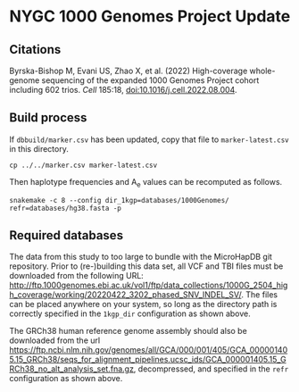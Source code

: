 # NYGC 1000 Genomes Project Update

## Citations

Byrska-Bishop M, Evani US, Zhao X, et al. (2022) High-coverage whole-genome sequencing of the expanded 1000 Genomes Project cohort including 602 trios. *Cell* 185:18, [doi:10.1016/j.cell.2022.08.004](https://doi.org/10.1016/j.cell.2022.08.004).


## Build process

If `dbbuild/marker.csv` has been updated, copy that file to `marker-latest.csv` in this directory.

```
cp ../../marker.csv marker-latest.csv
```

Then haplotype frequencies and A<sub>e</sub> values can be recomputed as follows.

```
snakemake -c 8 --config dir_1kgp=databases/1000Genomes/ refr=databases/hg38.fasta -p
```


## Required databases

The data from this study to too large to bundle with the MicroHapDB git repository.
Prior to (re-)building this data set, all VCF and TBI files must be downloaded from the following URL: http://ftp.1000genomes.ebi.ac.uk/vol1/ftp/data_collections/1000G_2504_high_coverage/working/20220422_3202_phased_SNV_INDEL_SV/.
The files can be placed anywhere on your system, so long as the directory path is correctly specified in the `1kgp_dir` configuration as shown above.

The GRCh38 human reference genome assembly should also be downloaded from the url https://ftp.ncbi.nlm.nih.gov/genomes/all/GCA/000/001/405/GCA_000001405.15_GRCh38/seqs_for_alignment_pipelines.ucsc_ids/GCA_000001405.15_GRCh38_no_alt_analysis_set.fna.gz, decompressed, and specified in the `refr` configuration as shown above.
